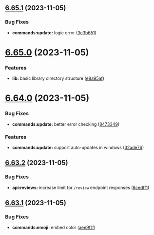 ## [6.65.1](https://github.com/onesoft-sudo/sudobot/compare/v6.65.0...v6.65.1) (2023-11-05)


### Bug Fixes

* **commands:update:** logic error ([3c3b651](https://github.com/onesoft-sudo/sudobot/commit/3c3b65170ca45013b68113ad457893017708f5b9))



# [6.65.0](https://github.com/onesoft-sudo/sudobot/compare/v6.64.0...v6.65.0) (2023-11-05)


### Features

* **lib:** basic library directory structure ([e8a95af](https://github.com/onesoft-sudo/sudobot/commit/e8a95af7cbafbdb102bd5889197ed87369c54db2))



# [6.64.0](https://github.com/onesoft-sudo/sudobot/compare/v6.63.2...v6.64.0) (2023-11-05)


### Bug Fixes

* **commands:update:** better error checking ([8473349](https://github.com/onesoft-sudo/sudobot/commit/84733497ae210a100958437e331fd8eeb83c0949))


### Features

* **commands:update:** support auto-updates in windows ([32ade76](https://github.com/onesoft-sudo/sudobot/commit/32ade76ff16d844d6a44975204b8a6ca9799fb40))



## [6.63.2](https://github.com/onesoft-sudo/sudobot/compare/v6.63.1...v6.63.2) (2023-11-05)


### Bug Fixes

* **api:reviews:** increase limit for `/review` endpoint responses ([6cedff1](https://github.com/onesoft-sudo/sudobot/commit/6cedff10a49d9ba83d273f1e03ff47f4cd5a3c00))



## [6.63.1](https://github.com/onesoft-sudo/sudobot/compare/v6.63.0...v6.63.1) (2023-11-05)


### Bug Fixes

* **commands:emoji:** embed color ([aee9f1f](https://github.com/onesoft-sudo/sudobot/commit/aee9f1f25843cd31486d89dcb47170a311694d13))



